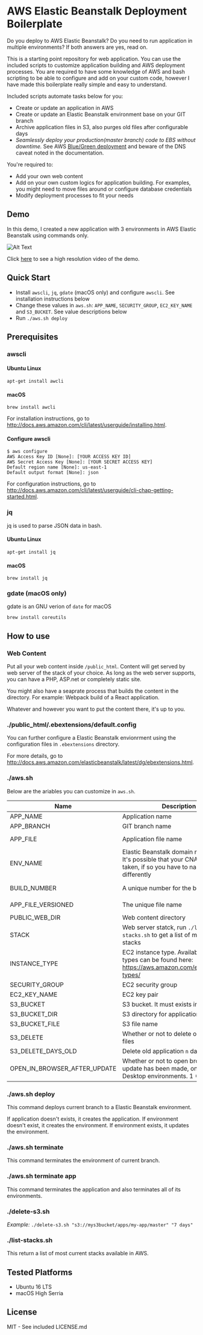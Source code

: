 # AWS Elastic Beanstalk Deployment Boilerplate

Do you deploy to AWS Elastic Beanstalk? Do you need to run application in
multiple environments? If both answers are yes, read on.

This is a starting point repository for web application. You can use the
included scripts to customize application building and AWS deployment processes.
You are required to have some knowledge of AWS and bash scripting to be able
to configure and add on your custom code, however I have made this boilerplate
really simple and easy to understand.

Included scripts automate tasks below for you:
* Create or update an application in AWS
* Create or update an Elastic Beanstalk environment base on your GIT branch
* Archive application files in S3, also purges old files after configurable days
* *Seamlessly deploy your production(master branch) code to EBS without downtime.* See AWS [Blue/Green deployment](https://docs.aws.amazon.com/elasticbeanstalk/latest/dg/using-features.CNAMESwap.html) and beware of the DNS caveat noted in the documentation.

You're required to:
* Add your own web content
* Add on your own custom logics for application building. For examples, you might
need to move files around or configure database credentials
* Modify deployment processes to fit your needs

## Demo

In this demo, I created a new application with 3 environments in AWS Elastic Beanstalk using commands only.

![Alt Text](https://s3.amazonaws.com/azhao-public/github/aws-ebs-deploy-demo.gif)

Click [here](https://s3.amazonaws.com/azhao-public/github/aws-ebs-deploy-demo.webm) to see a high resolution video of the demo.

## Quick Start

* Install `awscli`, `jq`, `gdate` (macOS only) and configure `awscli`. See installation instructions below
* Change these values in `aws.sh`: `APP_NAME`, `SECURITY_GROUP`, `EC2_KEY_NAME` and `S3_BUCKET`. See value descriptions below
* Run `./aws.sh deploy`

## Prerequisites

### awscli

#### Ubuntu Linux
`apt-get install awcli`

#### macOS
`brew install awcli`

For installation instructions, go to http://docs.aws.amazon.com/cli/latest/userguide/installing.html.

#### Configure awscli
```
$ aws configure
AWS Access Key ID [None]: [YOUR ACCESS KEY ID]
AWS Secret Access Key [None]: [YOUR SECRET ACCESS KEY]
Default region name [None]: us-east-1
Default output format [None]: json
```

For configuration instructions, go to http://docs.aws.amazon.com/cli/latest/userguide/cli-chap-getting-started.html.

### jq
jq is used to parse JSON data in bash.

#### Ubuntu Linux
`apt-get install jq`

#### macOS
`brew install jq`

### gdate (macOS only)
gdate is an GNU verion of `date` for macOS

`brew install coreutils`

## How to use

### Web Content
Put all your web content inside `/public_html`. Content will get served by web server of the stack of your choice. As long as the web server supports, you can have a PHP, ASP.net or completely static site.

You might also have a seaprate process that builds the content in the directory. For example: Webpack build of a React application.

Whatever and however you want to put the content there, it's up to you.

### ./public_html/.ebextensions/default.config

You can further configure a Elastic Beanstalk envionrment using the configuration files in `.ebextensions` directory.

For more details, go to http://docs.aws.amazon.com/elasticbeanstalk/latest/dg/ebextensions.html.

### ./aws.sh

Below are the ariables you can customize in `aws.sh`.

Name | Description | Default Value           
--- | --- | ---
APP_NAME | Application name | **MUST CHANGE**
APP_BRANCH | GIT branch name | The script auto detects the branch name
APP_FILE | Application file name | Concatenation of `APP_FILE` and `APP_BRANCH`
ENV_NAME | Elastic Beanstalk domain name (`CNAME`). It's possible that your CNAME might be taken, if so you have to name it differently | Same as `APP_FILE`
BUILD_NUMBER | A unique number for the build | Timestamp in YYMMDD-HHMMSS format
APP_FILE_VERSIONED | The unique file name | Concatenation of `APP_FILE` and `BUILD_NUMBER`
PUBLIC_WEB_DIR | Web content directory | `public_html`
STACK | Web server statck, run `./list-stacks.sh` to get a list of most current stacks | 64bit Amazon Linux 2017.09 v2.6.0 running PHP 7.1
INSTANCE_TYPE | EC2 instance type. Available instance types can be found here: https://aws.amazon.com/ec2/instance-types/ | t2.micro
SECURITY_GROUP | EC2 security group | **MUST CHANGE**
EC2_KEY_NAME | EC2 key pair | **MUST CHANGE**
S3_BUCKET | S3 bucket. It must exists in S3 | **MUST CHANGE**
S3_BUCKET_DIR | S3 directory for applications | `apps/${APP_NAME}/${APP_BRANCH}`
S3_BUCKET_FILE | S3 file name | `${S3_BUCKET_DIR}/${APP_FILE_VERSIONED}`
S3_DELETE | Whether or not to delete old appliation files | 1
S3_DELETE_DAYS_OLD | Delete old application `n` days old | 7
OPEN_IN_BROWSER_AFTER_UPDATE | Whether or not to open browser after update has been made, only works in Desktop environments. 1 = Yes, 0 = No | 1

### ./aws.sh deploy
This command deploys current branch to a Elastic Beanstalk environment.

If application doesn't exists, it creates the application. If environment doesn't exist, it creates the environment. If environment exists, it updates the environment.

### ./aws.sh terminate
This command terminates the environment of current branch.

### ./aws.sh terminate app
This command terminates the application and also terminates all of its environments.

### ./delete-s3.sh
*Example:* `./delete-s3.sh "s3://mys3bucket/apps/my-app/master" "7 days"`

### ./list-stacks.sh
This return a list of most current stacks available in AWS.

### 

## Tested Platforms

* Ubuntu 16 LTS
* macOS High Serria

## License
MIT - See included LICENSE.md
